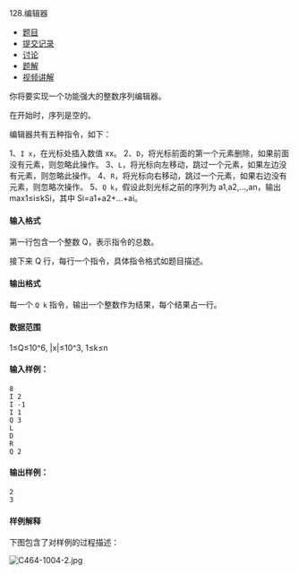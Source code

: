 128.编辑器

- [  题目](https://www.acwing.com/problem/content/description/130/)
- [  提交记录](https://www.acwing.com/problem/content/submission/130/)
- [  讨论](https://www.acwing.com/problem/content/discussion/index/130/1/)
- [  题解](https://www.acwing.com/problem/content/solution/130/1/)
- [  视频讲解](https://www.acwing.com/problem/content/video/130/)



你将要实现一个功能强大的整数序列编辑器。

在开始时，序列是空的。

编辑器共有五种指令，如下：

1、`I x`，在光标处插入数值 xx。
2、`D`，将光标前面的第一个元素删除，如果前面没有元素，则忽略此操作。
3、`L`，将光标向左移动，跳过一个元素，如果左边没有元素，则忽略此操作。
4、`R`，将光标向右移动，跳过一个元素，如果右边没有元素，则忽略次操作。
5、`Q k`，假设此刻光标之前的序列为 a1,a2,…,an，输出 max1≤i≤kSi，其中 Si=a1+a2+…+ai。

#### 输入格式

第一行包含一个整数 Q，表示指令的总数。

接下来 Q 行，每行一个指令，具体指令格式如题目描述。

#### 输出格式

每一个 `Q k` 指令，输出一个整数作为结果，每个结果占一行。

#### 数据范围

1≤Q≤10^6,
|x|≤10^3,
1≤k≤n

#### 输入样例：

```
8
I 2
I -1
I 1
Q 3
L
D
R
Q 2
```

#### 输出样例：

```
2
3
```

#### 样例解释

下图包含了对样例的过程描述：

![C464-1004-2.jpg](https://www.acwing.com/media/article/image/2019/01/22/19_e0778ec41d-C464-1004-2.jpg)